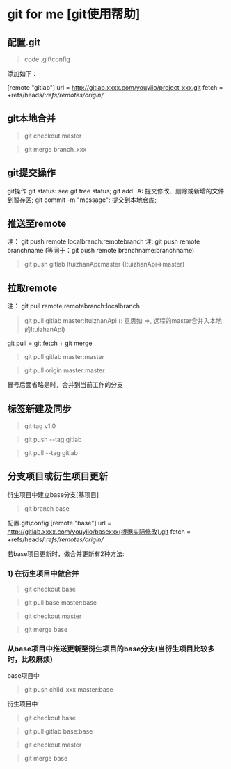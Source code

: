 
# git for me [git使用帮助]

## 配置.git

> code .git\config

添加如下：

[remote "gitlab"]
	url = http://gitlab.xxxx.com/youyiio/project_xxx.git
	fetch = +refs/heads/*:refs/remotes/origin/*

## git本地合并

> git checkout master

> git merge branch_xxx


## git提交操作

git操作
git status: see git tree status;
git add -A: 提交修改、删除或新增的文件到暂存区;
git commit -m "message": 提交到本地仓库;

## 推送至remote

注： git push remote localbranch:remotebranch
注:  git push remote branchname  (等同于：git push remote branchname:branchname)

> git push gitlab ItuizhanApi:master (ItuizhanApi=>master)

## 拉取remote

注： git pull remote remotebranch:localbranch
> git pull gitlab master:ItuizhanApi  (: 意思如 =>, 远程的master合并入本地的ItuizhanApi)


git pull = git fetch + git merge

> git pull gitlab master:master

> git pull origin master:master

冒号后面省略是时，合并到当前工作的分支

## 标签新建及同步

> git tag v1.0

> git push --tag gitlab

> git pull --tag gitlab


## 分支项目或衍生项目更新

衍生项目中建立base分支[基项目]

> git branch base

配置.git\config
[remote "base"]
	url = http://gitlab.xxxx.com/youyiio/basexxx(根据实际修改).git
	fetch = +refs/heads/*:refs/remotes/origin/*

若base项目更新时，做合并更新有2种方法:

### 1) 在衍生项目中做合并

> git checkout base

> git pull base master:base

> git checkout master

> git merge base


### 从base项目中推送更新至衍生项目的base分支(当衍生项目比较多时，比较麻烦)

base项目中

> git push child_xxx master:base

衍生项目中

> git checkout base

> git pull gitlab base:base

> git checkout master

> git merge base